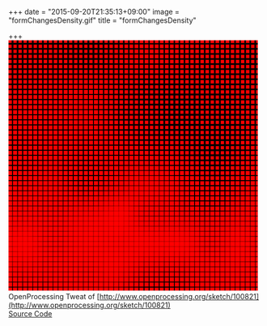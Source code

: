+++
date = "2015-09-20T21:35:13+09:00"
image = "formChangesDensity.gif"
title = "formChangesDensity"

+++
![](../../../images/formChangesDensity.gif)  
OpenProcessing Tweat of [http://www.openprocessing.org/sketch/100821](http://www.openprocessing.org/sketch/100821)  
[Source Code](https://github.com/nomi1126/processing_work/tree/master/2015_09_13_form_changes_density/formChangesDensity)
